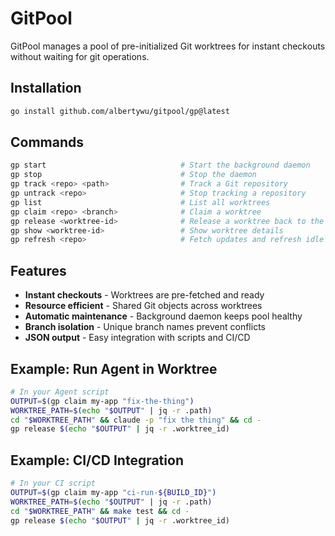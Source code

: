 # GitPool

GitPool manages a pool of pre-initialized Git worktrees for instant checkouts without waiting for git operations.

## Installation

```bash
go install github.com/albertywu/gitpool/gp@latest
```

## Commands

```bash
gp start                              # Start the background daemon
gp stop                               # Stop the daemon
gp track <repo> <path>                # Track a Git repository
gp untrack <repo>                     # Stop tracking a repository
gp list                               # List all worktrees
gp claim <repo> <branch>              # Claim a worktree
gp release <worktree-id>              # Release a worktree back to the pool
gp show <worktree-id>                 # Show worktree details
gp refresh <repo>                     # Fetch updates and refresh idle worktrees
```

## Features

- **Instant checkouts** - Worktrees are pre-fetched and ready
- **Resource efficient** - Shared Git objects across worktrees
- **Automatic maintenance** - Background daemon keeps pool healthy
- **Branch isolation** - Unique branch names prevent conflicts
- **JSON output** - Easy integration with scripts and CI/CD


## Example: Run Agent in Worktree

```bash
# In your Agent script
OUTPUT=$(gp claim my-app "fix-the-thing")
WORKTREE_PATH=$(echo "$OUTPUT" | jq -r .path)
cd "$WORKTREE_PATH" && claude -p "fix the thing" && cd -
gp release $(echo "$OUTPUT" | jq -r .worktree_id)
```

## Example: CI/CD Integration

```bash
# In your CI script
OUTPUT=$(gp claim my-app "ci-run-${BUILD_ID}")
WORKTREE_PATH=$(echo "$OUTPUT" | jq -r .path)
cd "$WORKTREE_PATH" && make test && cd -
gp release $(echo "$OUTPUT" | jq -r .worktree_id)
```
